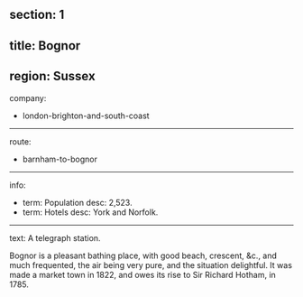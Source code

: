 section: 1
----
title: Bognor
----
region: Sussex
----
company:
- london-brighton-and-south-coast
----
route:
- barnham-to-bognor
----
info:
- term: Population
  desc: 2,523.
- term: Hotels
  desc: York and Norfolk.
----
text: A telegraph station.

Bognor is a pleasant bathing place, with good beach, crescent, &c., and much frequented, the air being very pure, and the situation delightful. It was made a market town in 1822, and owes its rise to Sir Richard Hotham, in 1785.
